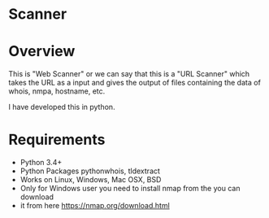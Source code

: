 # Scanner

Overview
========

This is "Web Scanner" or we can say that this is a "URL Scanner" which takes 
the URL as a input and gives the output of files containing the data of 
whois, nmpa, hostname, etc.

I have developed this in python.

Requirements
============

* Python 3.4+
* Python Packages pythonwhois, tldextract
* Works on Linux, Windows, Mac OSX, BSD
* Only for Windows user you need to install nmap from the you can download 
* it from here https://nmap.org/download.html


